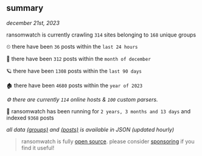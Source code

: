 
## summary
_december 21st, 2023_

ransomwatch is currently crawling `314` sites belonging to `168` unique groups

⏲ there have been `36` posts within the `last 24 hours`

🦈 there have been `312` posts within the `month of december`

🪐 there have been `1308` posts within the `last 90 days`

🏚 there have been `4680` posts within the `year of 2023`

_⚙️ there are currently `114` online hosts & `100` custom parsers._

🦕 ransomwatch has been running for `2 years, 3 months and 13 days` and indexed `9368` posts

_all data  [(groups)](http://ransomwhat.telemetry.ltd/groups) and [(posts)](http://ransomwhat.telemetry.ltd/posts) is available in JSON (updated hourly)_

> ransomwatch is fully [open source](https://github.com/joshhighet/ransomwatch#ransomwatch--). please consider [sponsoring](https://github.com/sponsors/joshhighet) if you find it useful!
